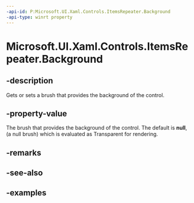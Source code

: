 ```yaml
---
-api-id: P:Microsoft.UI.Xaml.Controls.ItemsRepeater.Background
-api-type: winrt property
---
```


# Microsoft.UI.Xaml.Controls.ItemsRepeater.Background

<!--
public Windows.UI.Xaml.Media.Brush Background { get; set; }
-->

## -description

Gets or sets a brush that provides the background of the control.

## -property-value

The brush that provides the background of the control. The default is **null**, (a null brush) which is evaluated as Transparent for rendering.

## -remarks

## -see-also

## -examples

